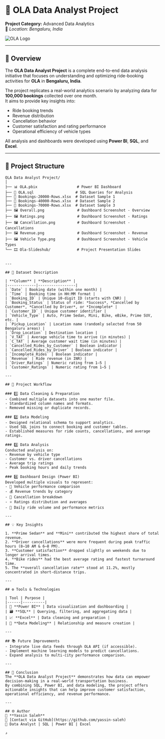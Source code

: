 # 🚗 OLA Data Analyst Project  
**Project Category:** Advanced Data Analytics  
📍 *Location: Bengaluru, India*  

![OLA Logo](https://upload.wikimedia.org/wikipedia/commons/2/2d/OLA_Cabs_logo.svg)

---

## 🧠 Overview  
The **OLA Data Analyst Project** is a complete end-to-end data analysis initiative that focuses on understanding and optimizing ride-booking activities for **OLA** in **Bengaluru, India**.  

The project replicates a real-world analytics scenario by analyzing data for **100,000 bookings** collected over one month.  
It aims to provide key insights into:
- Ride booking trends  
- Revenue distribution  
- Cancellation behavior  
- Customer satisfaction and rating performance  
- Operational efficiency of vehicle types  

All analysis and dashboards were developed using **Power BI**, **SQL**, and **Excel**.

---

## 📂 Project Structure  

```plaintext
OLA Data Analyst Project/
│
├── 📊 OLA.pbix                  # Power BI Dashboard
├── 🧮 OLA.sql                   # SQL Queries for Analysis
├── 📘 Bookings-20000-Rows.xlsx  # Dataset Sample 1
├── 📘 Bookings-40000-Rows.xlsx  # Dataset Sample 2
├── 📘 Bookings-70000-Rows.xlsx  # Dataset Sample 3
├── 🖼️ Overall.png               # Dashboard Screenshot - Overview
├── 🖼️ Ratings.png               # Dashboard Screenshot - Ratings
├── 🖼️ Cancellation.png          # Dashboard Screenshot - Cancellations
├── 🖼️ Revenue.png               # Dashboard Screenshot - Revenue
├── 🖼️ Vehicle Type.png          # Dashboard Screenshot - Vehicle Types
└── 🎞️ Ola-Slideshub/            # Project Presentation Slides


---

## 📑 Dataset Description  

| **Column** | **Description** |
|-------------|-----------------|
| `Date` | Booking date (within one month) |
| `Time` | Booking time in HH:MM format |
| `Booking_ID` | Unique 10-digit ID (starts with CNR) |
| `Booking_Status` | Status of ride: *Success*, *Cancelled by Customer*, *Cancelled by Driver*, or *Incomplete* |
| `Customer_ID` | Unique customer identifier |
| `Vehicle_Type` | Auto, Prime Sedan, Mini, Bike, eBike, Prime SUV, etc. |
| `Pickup_Location` | Location name (randomly selected from 50 Bengaluru areas) |
| `Drop_Location` | Destination location |
| `V_TAT` | Average vehicle time to arrive (in minutes) |
| `C_TAT` | Average customer wait time (in minutes) |
| `Cancelled_Rides_by_Customer` | Boolean indicator |
| `Cancelled_Rides_by_Driver` | Boolean indicator |
| `Incomplete_Rides` | Boolean indicator |
| `Revenue` | Ride revenue (in INR) |
| `Driver_Ratings` | Numeric rating from 1–5 |
| `Customer_Ratings` | Numeric rating from 1–5 |

---

## 🧭 Project Workflow  

### 1️⃣ Data Cleaning & Preparation  
- Combined multiple datasets into one master file.  
- Standardized column names and formats.  
- Removed missing or duplicate records.  

### 2️⃣ Data Modeling  
- Designed relational schema to support analytics.  
- Used SQL joins to connect booking and customer tables.  
- Established measures for ride counts, cancellations, and average ratings.  

### 3️⃣ Data Analysis  
Conducted analysis on:
- Revenue by vehicle type  
- Customer vs. driver cancellations  
- Average trip ratings  
- Peak booking hours and daily trends  

### 4️⃣ Dashboard Design (Power BI)  
Developed multiple visuals to represent:
- 🚗 Vehicle performance comparison  
- 💰 Revenue trends by category  
- 🔁 Cancellation breakdown  
- ⭐ Ratings distribution and averages  
- 📅 Daily ride volume and performance metrics  

---

## 💡 Key Insights  

1. **Prime Sedan** and **Mini** contributed the highest share of total revenue.  
2. **Driver cancellations** were more frequent during peak traffic hours (8–10 AM & 6–8 PM).  
3. **Customer satisfaction** dropped slightly on weekends due to longer arrival times.  
4. **Bike rides** had the best average rating and fastest turnaround time.  
5. The **overall cancellation rate** stood at 11.2%, mostly concentrated in short-distance trips.

---

## ⚙️ Tools & Technologies  

| Tool | Purpose |
|------|----------|
| 🧩 **Power BI** | Data visualization and dashboarding |
| 🗃️ **SQL** | Querying, filtering, and aggregating data |
| 📈 **Excel** | Data cleaning and preparation |
| 🧠 **Data Modeling** | Relationship and measure creation |

---

## 📚 Future Improvements  
- Integrate live data feeds through OLA API (if accessible).  
- Implement machine learning models to predict cancellations.  
- Expand analysis to multi-city performance comparison.  

---

## 🏁 Conclusion  
The **OLA Data Analyst Project** demonstrates how data can empower decision-making in a real-world transportation business.  
By combining SQL, Power BI, and data modeling, the project offers actionable insights that can help improve customer satisfaction, operational efficiency, and revenue performance.

---

## 🌐 Author  
👤 **Yassin Saleh**  
📧 [Contact via GitHub](https://github.com/yassin-saleh)  
💼 Data Analyst | SQL | Power BI | Excel  

د
